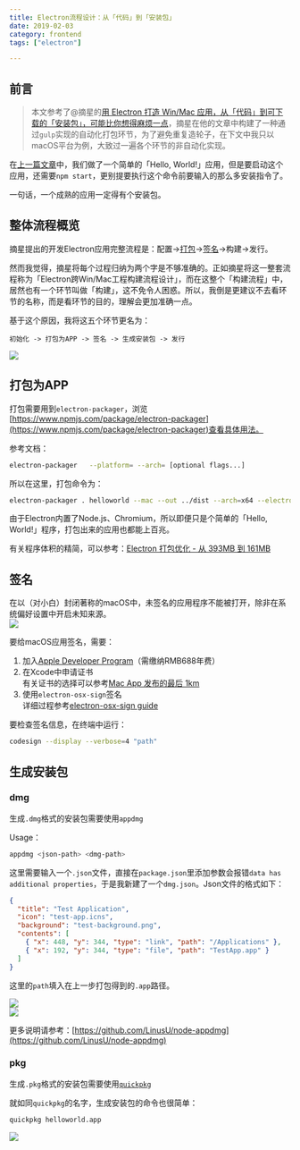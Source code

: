 ```yaml
---
title: Electron流程设计：从「代码」到「安装包」
date: 2019-02-03
category: frontend
tags: ["electron"]

---
```


## 前言

> 本文参考了@摘星的[用 Electron 打造 Win/Mac 应用，从「代码」到可下载的「安装包」，可能比你想得麻烦一点](https://webfe.kujiale.com/build-electron-app-gulp-workflow/)，摘星在他的文章中构建了一种通过`gulp`实现的自动化打包环节，为了避免重复造轮子，在下文中我只以macOS平台为例，大致过一遍各个环节的非自动化实现。

在[上一篇文章](http://rhinoc.top/post/electron_1)中，我们做了一个简单的「Hello, World!」应用，但是要启动这个应用，还需要`npm start`，更别提要执行这个命令前要输入的那么多安装指令了。

一句话，一个成熟的应用一定得有个安装包。

## 整体流程概览

摘星提出的开发Electron应用完整流程是：配置->[打包](https://electronjs.org/docs/tutorial/application-packaging)->[签名](https://electronjs.org/docs/tutorial/code-signing)->构建->发行。

然而我觉得，摘星将每个过程归纳为两个字是不够准确的。正如摘星将这一整套流程称为「Electron跨Win/Mac工程构建流程设计」，而在这整个「构建流程」中，居然也有一个环节叫做「构建」，这不免令人困惑。所以，我倒是更建议不去看环节的名称，而是看环节的目的，理解会更加准确一点。

基于这个原因，我将这五个环节更名为：
```  
初始化 -> 打包为APP -> 签名 -> 生成安装包 -> 发行
```

![](https://pic.rhinoc.top/15491935550650.jpg)

## 打包为APP

打包需要用到`electron-packager`，浏览[https://www.npmjs.com/package/electron-packager](https://www.npmjs.com/package/electron-packager)查看具体用法。

参考文档：  

```bash
electron-packager   --platform= --arch= [optional flags...]  
```

所以在这里，打包命令为：  

```bash
electron-packager . helloworld --mac --out ../dist --arch=x64 --electron-version=4.0.3  
```

由于Electron内置了Node.js、Chromium，所以即便只是个简单的「Hello, World!」程序，打包出来的应用也都能上百兆。

有关程序体积的精简，可以参考：[Electron 打包优化 - 从 393MB 到 161MB](https://imweb.io/topic/5b9f500cc2ec8e6772f34d79)

## 签名

在以（对小白）封闭著称的macOS中，未签名的应用程序不能被打开，除非在系统偏好设置中开启未知来源。  
![](https://pic.rhinoc.top/15491945674422.jpg)

要给macOS应用签名，需要：

1.  加入[Apple Developer Program](https://developer.apple.com/programs/)（需缴纳RMB688年费）
2.  在Xcode中申请证书  
    有关证书的选择可以参考[Mac App 发布的最后 1km](https://sspai.com/post/40269)
3.  使用`electron-osx-sign`签名  
    详细过程参考[electron-osx-sign guide](https://mintkit.net/electron-userland/electron-osx-sign/guide/)

要检查签名信息，在终端中运行：  

```bash
codesign --display --verbose=4 "path"  
```

## 生成安装包

### dmg

生成`.dmg`格式的安装包需要使用`appdmg`

Usage：  

```bash
appdmg <json-path> <dmg-path>  
```

这里需要输入一个`.json`文件，直接在`package.json`里添加参数会报错`data has additional properties`，于是我新建了一个`dmg.json`。Json文件的格式如下：

```json
{
  "title": "Test Application",
  "icon": "test-app.icns",
  "background": "test-background.png",
  "contents": [
    { "x": 448, "y": 344, "type": "link", "path": "/Applications" },
    { "x": 192, "y": 344, "type": "file", "path": "TestApp.app" }
  ]
}
```

这里的`path`填入在上一步打包得到的`.app`路径。

![](https://pic.rhinoc.top/15492065677360.jpg-500)  
![](https://pic.rhinoc.top/15492066040296.jpg-500)

更多说明请参考：[https://github.com/LinusU/node-appdmg](https://github.com/LinusU/node-appdmg)

### pkg

生成`.pkg`格式的安装包需要使用[`quickpkg`](https://github.com/scriptingosx/quickpkg)

就如同`quickpkg`的名字，生成安装包的命令也很简单：  

```bash
quickpkg helloworld.app  
```

![](https://pic.rhinoc.top/15492076707441.jpg)
